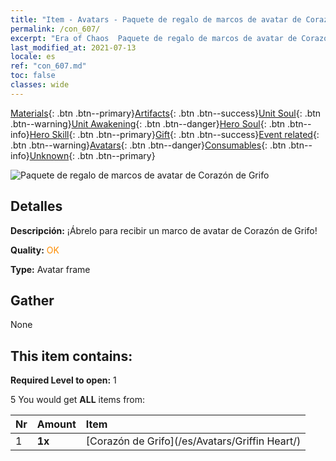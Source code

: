 ```yaml
---
title: "Item - Avatars - Paquete de regalo de marcos de avatar de Corazón de Grifo"
permalink: /con_607/
excerpt: "Era of Chaos  Paquete de regalo de marcos de avatar de Corazón de Grifo"
last_modified_at: 2021-07-13
locale: es
ref: "con_607.md"
toc: false
classes: wide
---
```

 [Materials](/ItemsES/){: .btn .btn--primary}[Artifacts](/ItemsES/Artifacts/){: .btn .btn--success}[Unit Soul](/ItemsES/UnitSoul/){: .btn .btn--warning}[Unit Awakening](/ItemsES/UnitAwakening/){: .btn .btn--danger}[Hero Soul](/ItemsES/HeroSoul/){: .btn .btn--info}[Hero Skill](/ItemsES/HeroSkill/){: .btn .btn--primary}[Gift](/ItemsES/Gift/){: .btn .btn--success}[Event related](/ItemsES/Events/){: .btn .btn--warning}[Avatars](/ItemsES/Avatars/){: .btn .btn--danger}[Consumables](/ItemsES/Consumables/){: .btn .btn--info}[Unknown](/ItemsES/Unknown/){: .btn .btn--primary}

 ![Paquete de regalo de marcos de avatar de Corazón de Grifo](/images/t/i_907003.png)

## Detalles
 **Descripción:** ¡Ábrelo para recibir un marco de avatar de Corazón de Grifo!

 **Quality:** <span style="color: #FF8C00">OK</span>

 **Type:** Avatar frame

## Gather

  None

## This item contains:

 **Required Level to open:** 1

 5 You would get **ALL** items  from:

  | Nr | Amount |     Item    |
  |:---|:-------|:------------|
  | 1 |  **1x** | [Corazón de Grifo](/es/Avatars/Griffin Heart/) |  | 
